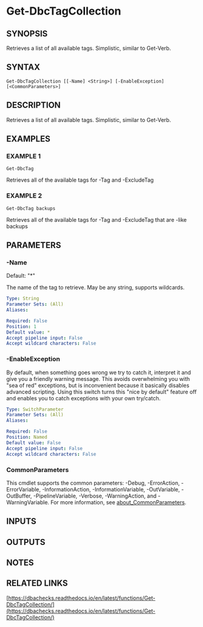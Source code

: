 # Get-DbcTagCollection

## SYNOPSIS
Retrieves a list of all available tags.
Simplistic, similar to Get-Verb.

## SYNTAX

```
Get-DbcTagCollection [[-Name] <String>] [-EnableException] [<CommonParameters>]
```

## DESCRIPTION
Retrieves a list of all available tags.
Simplistic, similar to Get-Verb.

## EXAMPLES

### EXAMPLE 1
```
Get-DbcTag
```

Retrieves all of the available tags for -Tag and -ExcludeTag

### EXAMPLE 2
```
Get-DbcTag backups
```

Retrieves all of the available tags for -Tag and -ExcludeTag that are -like backups

## PARAMETERS

### -Name
Default: "*"

The name of the tag to retrieve.
May be any string, supports wildcards.

```yaml
Type: String
Parameter Sets: (All)
Aliases:

Required: False
Position: 1
Default value: *
Accept pipeline input: False
Accept wildcard characters: False
```

### -EnableException
By default, when something goes wrong we try to catch it, interpret it and give you a friendly warning message.
This avoids overwhelming you with "sea of red" exceptions, but is inconvenient because it basically disables advanced scripting.
Using this switch turns this "nice by default" feature off and enables you to catch exceptions with your own try/catch.

```yaml
Type: SwitchParameter
Parameter Sets: (All)
Aliases:

Required: False
Position: Named
Default value: False
Accept pipeline input: False
Accept wildcard characters: False
```

### CommonParameters
This cmdlet supports the common parameters: -Debug, -ErrorAction, -ErrorVariable, -InformationAction, -InformationVariable, -OutVariable, -OutBuffer, -PipelineVariable, -Verbose, -WarningAction, and -WarningVariable. For more information, see [about_CommonParameters](http://go.microsoft.com/fwlink/?LinkID=113216).

## INPUTS

## OUTPUTS

## NOTES

## RELATED LINKS

[https://dbachecks.readthedocs.io/en/latest/functions/Get-DbcTagCollection/](https://dbachecks.readthedocs.io/en/latest/functions/Get-DbcTagCollection/)

